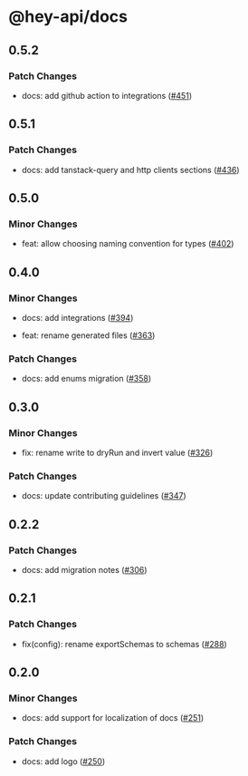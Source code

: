 # @hey-api/docs

## 0.5.2

### Patch Changes

- docs: add github action to integrations ([#451](https://github.com/hey-api/openapi-ts/pull/451))

## 0.5.1

### Patch Changes

- docs: add tanstack-query and http clients sections ([#436](https://github.com/hey-api/openapi-ts/pull/436))

## 0.5.0

### Minor Changes

- feat: allow choosing naming convention for types ([#402](https://github.com/hey-api/openapi-ts/pull/402))

## 0.4.0

### Minor Changes

- docs: add integrations ([#394](https://github.com/hey-api/openapi-ts/pull/394))

- feat: rename generated files ([#363](https://github.com/hey-api/openapi-ts/pull/363))

### Patch Changes

- docs: add enums migration ([#358](https://github.com/hey-api/openapi-ts/pull/358))

## 0.3.0

### Minor Changes

- fix: rename write to dryRun and invert value ([#326](https://github.com/hey-api/openapi-ts/pull/326))

### Patch Changes

- docs: update contributing guidelines ([#347](https://github.com/hey-api/openapi-ts/pull/347))

## 0.2.2

### Patch Changes

- docs: add migration notes ([#306](https://github.com/hey-api/openapi-ts/pull/306))

## 0.2.1

### Patch Changes

- fix(config): rename exportSchemas to schemas ([#288](https://github.com/hey-api/openapi-ts/pull/288))

## 0.2.0

### Minor Changes

- docs: add support for localization of docs ([#251](https://github.com/hey-api/openapi-ts/pull/251))

### Patch Changes

- docs: add logo ([#250](https://github.com/hey-api/openapi-ts/pull/250))
